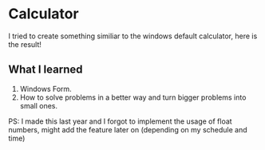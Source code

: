 # Calculator

I tried to create something similiar to the windows default calculator, here is the result!


## What I learned

1. Windows Form.
2. How to solve problems in a better way and turn bigger problems into small ones.


PS: I made this last year and I forgot to implement the usage of float numbers, might add the feature later on (depending on my schedule and time)
